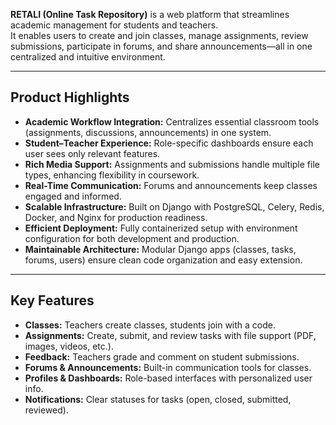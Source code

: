 **RETALI (Online Task Repository)** is a web platform that streamlines academic management for students and teachers.  
It enables users to create and join classes, manage assignments, review submissions, participate in forums, and share
announcements—all in one centralized and intuitive environment.

---

## Product Highlights

- **Academic Workflow Integration:** Centralizes essential classroom tools (assignments, discussions, announcements) in
  one system.
- **Student–Teacher Experience:** Role-specific dashboards ensure each user sees only relevant features.
- **Rich Media Support:** Assignments and submissions handle multiple file types, enhancing flexibility in coursework.
- **Real-Time Communication:** Forums and announcements keep classes engaged and informed.
- **Scalable Infrastructure:** Built on Django with PostgreSQL, Celery, Redis, Docker, and Nginx for production
  readiness.
- **Efficient Deployment:** Fully containerized setup with environment configuration for both development and
  production.
- **Maintainable Architecture:** Modular Django apps (classes, tasks, forums, users) ensure clean code organization and
  easy extension.

---

## Key Features

- **Classes:** Teachers create classes, students join with a code.
- **Assignments:** Create, submit, and review tasks with file support (PDF, images, videos, etc.).
- **Feedback:** Teachers grade and comment on student submissions.
- **Forums & Announcements:** Built-in communication tools for classes.
- **Profiles & Dashboards:** Role-based interfaces with personalized user info.
- **Notifications:** Clear statuses for tasks (open, closed, submitted, reviewed).  


